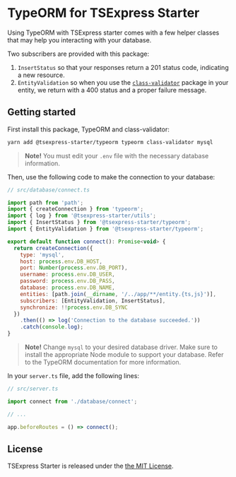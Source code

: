 # TypeORM for TSExpress Starter

Using TypeORM with TSExpress starter comes with a few helper classes that may help you interacting with your database.

Two subscribers are provided with this package:

1. `InsertStatus` so that your responses return a 201 status code, indicating a new resource.
2. `EntityValidation` so when you use the [`class-validator`](https://github.com/typestack/class-validator) package in your entity, we return with a 400 status and a proper failure message.

## Getting started

First install this package, TypeORM and class-validator:

```bash
yarn add @tsexpress-starter/typeorm typeorm class-validator mysql
```

> **Note!** You must edit your `.env` file with the necessary database information.

Then, use the following code to make the connection to your database:

```javascript
// src/database/connect.ts

import path from 'path';
import { createConnection } from 'typeorm';
import { log } from '@tsexpress-starter/utils';
import { InsertStatus } from '@tsexpress-starter/typeorm';
import { EntityValidation } from '@tsexpress-starter/typeorm';

export default function connect(): Promise<void> {
  return createConnection({
    type: 'mysql',
    host: process.env.DB_HOST,
    port: Number(process.env.DB_PORT),
    username: process.env.DB_USER,
    password: process.env.DB_PASS,
    database: process.env.DB_NAME,
    entities: [path.join(__dirname, '/../app/**/entity.{ts,js}')],
    subscribers: [EntityValidation, InsertStatus],
    synchronize: !!process.env.DB_SYNC
  })
    .then(() => log('Connection to the database succeeded.'))
    .catch(console.log);
}
```

> **Note!** Change `mysql` to your desired database driver. Make sure to install the appropriate Node module to support your database. Refer to the TypeORM documentation for more information.

In your `server.ts` file, add the following lines:

```javascript
// src/server.ts

import connect from './database/connect';

// ...

app.beforeRoutes = () => connect();
```

## License

TSExpress Starter is released under the [the MIT License](LICENSE).
